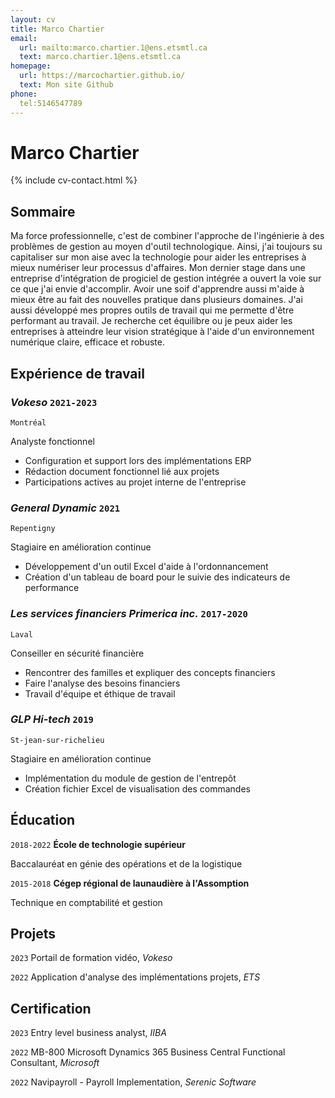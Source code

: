 ```yaml
---
layout: cv
title: Marco Chartier
email:
  url: mailto:marco.chartier.1@ens.etsmtl.ca
  text: marco.chartier.1@ens.etsmtl.ca
homepage:
  url: https://marcochartier.github.io/
  text: Mon site Github
phone:
  tel:5146547789
---
```


# Marco **Chartier**

<!--
include contact information from the front matter
Supported arguments:
    - homepage: url, text
    - phone
    - email
-->

{% include cv-contact.html %}

## Sommaire

Ma force professionnelle, c'est de combiner l'approche de l'ingénierie à des problèmes de gestion au moyen d'outil technologique. Ainsi, j'ai toujours su capitaliser sur mon aise avec la technologie pour aider les entreprises à mieux numériser leur processus d'affaires. Mon dernier stage dans une entreprise d'intégration de progiciel de gestion intégrée a ouvert la voie sur ce que j'ai envie d'accomplir. Avoir une soif d'apprendre aussi m'aide à mieux être au fait des nouvelles pratique dans plusieurs domaines. J'ai aussi développé mes propres outils de travail qui me permette d'être performant au travail. Je recherche cet équilibre ou je peux aider les entreprises à atteindre leur vision stratégique à l'aide d'un environnement numérique claire, efficace et robuste.

## Expérience de travail

### *Vokeso* `2021-2023`

```
Montréal
```

Analyste fonctionnel
- Configuration et support lors des implémentations ERP
- Rédaction document fonctionnel lié aux projets
- Participations actives au projet interne de l'entreprise


### *General Dynamic* `2021`

```
Repentigny
```

Stagiaire en amélioration continue
- Développement d'un outil Excel d'aide à l'ordonnancement
- Création d'un tableau de board pour le suivie des indicateurs de performance

### *Les services financiers Primerica inc.* `2017-2020`

```
Laval
```

Conseiller en sécurité financière
- Rencontrer des familles et expliquer des concepts financiers
- Faire l'analyse des besoins financiers
- Travail d'équipe et éthique de travail



### *GLP Hi-tech* `2019`

```
St-jean-sur-richelieu
```
Stagiaire en amélioration continue 
- Implémentation du module de gestion de l'entrepôt
- Création fichier Excel de visualisation des commandes



## Éducation

`2018-2022`
__École de technologie supérieur__

Baccalauréat en génie des opérations et de la logistique

`2015-2018`
__Cégep régional de launaudière à l'Assomption__

Technique en comptabilité et gestion


## Projets

`2023`
Portail de formation vidéo, *Vokeso*

`2022`
Application d'analyse des implémentations projets, *ETS*

## Certification

`2023` Entry level business analyst, *IIBA*

`2022` MB-800 Microsoft Dynamics 365 Business Central Functional Consultant, *Microsoft*

`2022` Navipayroll - Payroll Implementation, *Serenic Software*




<!-- ### Footer

Dernière mise à jour: septembre 2023 -->

